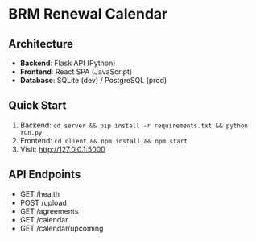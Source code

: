 # BRM Renewal Calendar

## Architecture
- **Backend**: Flask API (Python)
- **Frontend**: React SPA (JavaScript)
- **Database**: SQLite (dev) / PostgreSQL (prod)

## Quick Start
1. Backend: `cd server && pip install -r requirements.txt && python run.py`
2. Frontend: `cd client && npm install && npm start`
3. Visit: http://127.0.0.1:5000

## API Endpoints
- GET /health
- POST /upload
- GET /agreements
- GET /calendar
- GET /calendar/upcoming